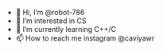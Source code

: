 - 👋 Hi, I’m @robot-786
- 👀 I’m interested in CS
- 🌱 I’m currently learning C++/C
- 📫 How to reach me instagram @caviyawr

<!---
robot-786/robot-786 is a ✨ special ✨ repository because its `README.md` (this file) appears on your GitHub profile.
You can click the Preview link to take a look at your changes.
--->
